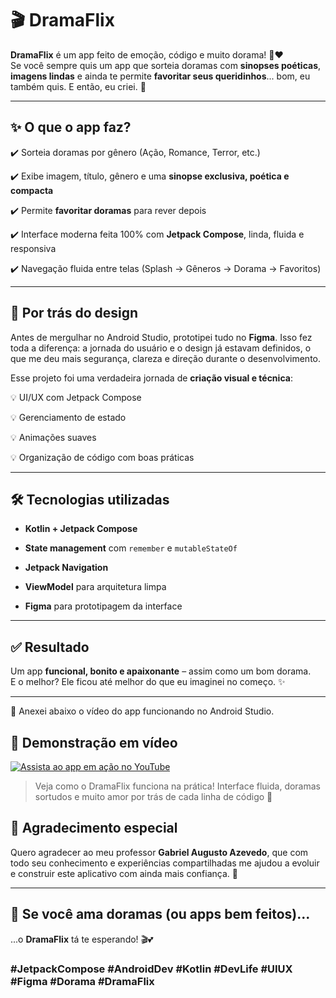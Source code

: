 # 🎬 DramaFlix

**DramaFlix** é um app feito de emoção, código e muito dorama! 📲❤️  
Se você sempre quis um app que sorteia doramas com **sinopses poéticas**, **imagens lindas** e ainda te permite **favoritar seus queridinhos**... bom, eu também quis. E então, eu criei. 🌸


---


## ✨ O que o app faz?

✔️ Sorteia doramas por gênero (Ação, Romance, Terror, etc.)  

✔️ Exibe imagem, título, gênero e uma **sinopse exclusiva, poética e compacta** 

✔️ Permite **favoritar doramas** para rever depois  

✔️ Interface moderna feita 100% com **Jetpack Compose**, linda, fluida e responsiva

✔️ Navegação fluida entre telas (Splash → Gêneros → Dorama → Favoritos)

---

## 🧠 Por trás do design

Antes de mergulhar no Android Studio, prototipei tudo no **Figma**. Isso fez toda a diferença: a jornada do usuário e o design já estavam definidos, o que me deu mais segurança, clareza e direção durante o desenvolvimento.


Esse projeto foi uma verdadeira jornada de **criação visual e técnica**:  

💡 UI/UX com Jetpack Compose  

💡 Gerenciamento de estado  

💡 Animações suaves  

💡 Organização de código com boas práticas

---

## 🛠️ Tecnologias utilizadas

- **Kotlin + Jetpack Compose**
  
- **State management** com `remember` e `mutableStateOf`

- **Jetpack Navigation**
  
- **ViewModel** para arquitetura limpa
  
- **Figma** para prototipagem da interface


---

## ✅ Resultado

Um app **funcional, bonito e apaixonante** – assim como um bom dorama.  
E o melhor? Ele ficou até melhor do que eu imaginei no começo. ✨

---

📸 Anexei abaixo o vídeo do app funcionando no Android Studio.

## 🎥 Demonstração em vídeo

[![Assista ao app em ação no YouTube](https://img.youtube.com/vi/406Q7d0F3OQ/maxresdefault.jpg)](https://www.youtube.com/watch?v=406Q7d0F3OQ)

> Veja como o DramaFlix funciona na prática! Interface fluida, doramas sortudos e muito amor por trás de cada linha de código 💖


## 🙏 Agradecimento especial


Quero agradecer ao meu professor **Gabriel Augusto Azevedo**, que com todo seu conhecimento e experiências compartilhadas me ajudou a evoluir e construir este aplicativo com ainda mais confiança. 💖

---

## 💬 Se você ama doramas (ou apps bem feitos)...

...o **DramaFlix** tá te esperando! 🎬💕

### #JetpackCompose #AndroidDev #Kotlin #DevLife #UIUX #Figma #Dorama #DramaFlix
